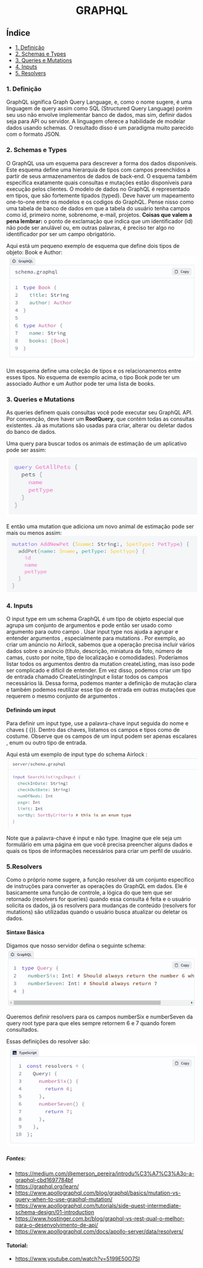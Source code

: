<div align="center">

# GRAPHQL
</div>

## Índice
- [1. Definição](#1-definição)
- [2. Schemas e Types](#2-schemas-e-types)
- [3. Queries e Mutations](#3-queries-e-mutations)
- [4. Inputs](#4-inputs)
- [5. Resolvers](#5resolvers)

### 1. Definição
GraphQL significa Graph Query Language, e, como o nome sugere, é uma linguagem de query assim como SQL (Structured Query Language) porém seu uso não envolve implementar banco de dados, mas sim, definir dados seja para API ou servidor.
A linguagem oferece a habilidade de modelar dados usando schemas. O resultado disso é um paradigma muito parecido com o formato JSON.

### 2. Schemas e Types
O GraphQL usa um esquema para descrever a forma dos dados disponíveis. Este esquema define uma hierarquia de tipos com campos preenchidos a partir de seus armazenamentos de dados de back-end. O esquema também especifica exatamente quais consultas e mutações estão disponíveis para execução pelos clientes.
O modelo de dados no GraphQL é representado em tipos, que são fortemente tipados (typed). Deve haver um mapeamento one-to-one entre os modelos e os codigos do GraphQL. Pense nisso como uma tabela de banco de dados em que a tabela do usuário tenha campos como id, primeiro nome, sobrenome, e-mail, projetos. **Coisas que valem a pena lembrar:** o ponto de exclamação que indica que um identificador (id) não pode ser anulável ou, em outras palavras, é preciso ter algo no identificador por ser um campo obrigatório. 

Aqui está um pequeno exemplo de esquema que define dois tipos de objeto: Book e Author:
![Alt text](images/schema.png)

Um esquema define uma coleção de tipos e os relacionamentos entre esses tipos. No esquema de exemplo acima, o tipo Book pode ter um associado Author e um Author pode ter uma lista de books.

### 3. Queries e Mutations
 As queries definem quais consultas você pode executar seu GraphQL API. Por convenção, deve haver um **RootQuery**, que contém todas as consultas existentes. Já as mutations são usadas para criar, alterar ou deletar dados do banco de dados.

Uma query para buscar todos os animais de estimação de um aplicativo pode ser assim:
![Alt text](images/pet-query.png)

E então uma mutation que adiciona um novo animal de estimação pode ser mais ou menos assim:
![Alt text](images/mutation.png)


### 4. Inputs
O input type em um schema GraphQL é um tipo de objeto especial que agrupa um conjunto de argumentos e pode então ser usado como argumento para outro campo .
Usar input type  nos ajuda a agrupar e entender argumentos , especialmente para mutations . Por exemplo, ao criar um anúncio no Airlock, sabemos que a operação precisa incluir vários dados sobre o anúncio (título, descrição, miniatura da foto, número de camas, custo por noite, tipo de localização e comodidades). Poderíamos listar todos os argumentos dentro da mutation createListing, mas isso pode ser complicado e difícil de entender.
Em vez disso, podemos criar um tipo de entrada chamado CreateListingInput e listar todos os campos necessários lá. Dessa forma, podemos manter a definição de mutação clara e também podemos reutilizar esse tipo de entrada em outras mutações que requerem o mesmo conjunto de argumentos .

#### Definindo um input
Para definir um input type, use a palavra-chave input seguida do nome e chaves ( {}). Dentro das chaves, listamos os campos e tipos como de costume. Observe que os campos de um input podem ser apenas escalares , enum ou outro tipo de entrada.

Aqui está um exemplo de input type do schema Airlock :
![Alt text](images/input.png)

Note que a palavra-chave é input e não type. Imagine que ele seja um formulário em uma página em que você precisa preencher alguns dados e quais os tipos de informações necessários para criar um perfil de usuário.

### 5.Resolvers
Como o próprio nome sugere, a função resolver dá um conjunto específico de instruções para converter as operações do GraphQL em dados. Ele é basicamente uma função de controle, a lógica do que tem que ser retornado (resolvers for queries) quando essa consulta é feita e o usuário solicita os dados, já os resolvers para mudanças de conteúdo (resolvers for mutations) são utilizadas quando o usuário busca atualizar ou deletar os dados.

#### Sintaxe Básica
Digamos que nosso servidor defina o seguinte schema:
![Alt text](images/query.png)

Queremos definir resolvers para os campos numberSix e numberSeven da query root type para que eles sempre retornem 6 e 7 quando forem consultados.

Essas definições do resolver são:
![Alt text](images/query-resolver.png)

##### Fontes:
- https://medium.com/@emerson_pereira/introdu%C3%A7%C3%A3o-a-graphql-cbd1697784bf
- https://graphql.org/learn/
- https://www.apollographql.com/blog/graphql/basics/mutation-vs-query-when-to-use-graphql-mutation/
- https://www.apollographql.com/tutorials/side-quest-intermediate-schema-design/01-introduction
- https://www.hostinger.com.br/blog/graphql-vs-rest-qual-o-melhor-para-o-desenvolvimento-de-api/
- https://www.apollographql.com/docs/apollo-server/data/resolvers/

#### Tutorial:
- https://www.youtube.com/watch?v=5199E50O7SI

